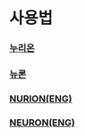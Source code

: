 # 사용법

### [누리온](broken-reference)

### [뉴론](뉴론/)

### [NURION(ENG)](NURION\(ENG\)/)

### [NEURON(ENG)](NEURON\(ENG\)/)

